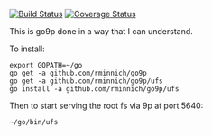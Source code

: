 [![Build Status](https://travis-ci.org/rminnich/go9p.svg?branch=master)](https://travis-ci.org/rminnich/go9p)
[![Coverage Status](https://coveralls.io/repos/rminnich/go9p/badge.svg?branch=master&service=github)](https://coveralls.io/github/rminnich/go9p)

This is go9p done in a way that I can understand.

To install:

    export GOPATH=~/go
    go get -a github.com/rminnich/go9p
    go get -a github.com/rminnich/go9p/ufs
    go install -a github.com/rminnich/go9p/ufs

Then to start serving the root fs via 9p at port 5640:

    ~/go/bin/ufs


